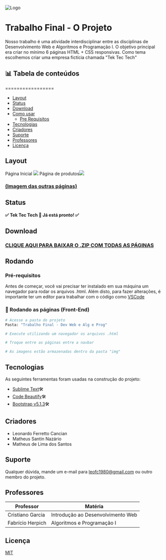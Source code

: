 
![Logo](https://i.ibb.co/HNdvq9C/tektectech.png)


# Trabalho Final - O Projeto


Nosso trabalho é uma atividade interdisciplinar entre as disciplinas de Desenvolvimento Web e Algoritmos e Programação I. 
O objetivo principal era criar no mínimo 6 páginas HTML + CSS responsivas. 
Como tema escolhemos criar uma empresa fictícia chamada "Tek Tec Tech"

## 📊 Tabela de conteúdos
=================

   * [Layout](#layout)
   * [Status](#status)
   * [Download](#download)
   * [Como usar](#rodando)
        * [Pre Requisitos](#rodando)
   * [Tecnologias](#tecnologias)
   * [Criadores](#criadores)
   * [Suporte](#suporte)
   * [Professores](#professores)
   * [Licença](#professores)

## [](#layout)Layout



Página Inicial ![](https://i.ibb.co/34SckxP/P-ginainicial.png) Página de produtos![](https://i.ibb.co/dL63fPd/Produtos.png)
### [(Imagem das outras páginas)](https://imgur.com/a/ZEsbY5F)
## [](#status)Status

#### ✅ Tek Tec Tech 🚀 Já está pronto! ✅
## [](#download)Download

### [CLIQUE AQUI PARA BAIXAR O .ZIP COM TODAS AS PÁGINAS](https://drive.google.com/file/d/1AG1rFUG38KdbSjQMPN-3qR1nAQSZlikT/view?usp=sharing)
## [](#rodando)Rodando

### [](#pre-requisitos)Pré-requisitos

Antes de começar, você vai precisar ter instalado em sua máquina um navegador para rodar os arquivos .html.
Além disto, para fazer alterações, é importante ter um editor para trabalhar com o código como [VSCode](https://code.visualstudio.com/)

### 🎲 Rodando as páginas (Front-End)

```bash
# Acesse a pasta do projeto 
Pasta: "Trabalho Final - Dev Web e Alg e Prog"

# Execute utilizando um navegador os arquivos .html

# Troque entre as páginas entre a navbar

# As imagens estão armazenadas dentro da pasta "img"
```
## [](#tecnologias)Tecnologias

As seguintes ferramentas foram usadas na construção do projeto:

- [Sublime Text](https://www.sublimetext.com/)🛠
- [Code Beautify](https://codebeautify.org/)🛠
- [Bootstrap v5.1.3](https://getbootstrap.com/)🛠
## [](#criadores)Criadores

- Leonardo Ferretto Cancian
- Matheus Santin Nazário
- Matheus de Lima dos Santos

## [](#suporte)Suporte

Qualquer dúvida, mande um e-mail para leofc1980@gmail.com ou outro membro do projeto.

## [](#professores)Professores 

| Professor           | Matéria                                                             |
| ----------------- | ------------------------------------------------------------------ |
| Cristiano Garcia | Introdução ao Desenvolvimento Web
| Fabrício Herpich | Algoritmos e Programação I



## [](#professores)Licença

[MIT](https://choosealicense.com/licenses/mit/)

